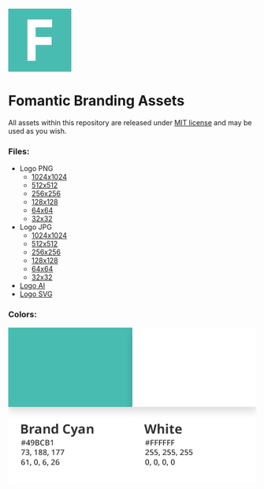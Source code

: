 ![Fomantic Logo](assets/logo/png/128.png)

# Fomantic Branding Assets
All assets within this repository are released under [MIT license](LICENSE.md) and may be used as you wish.

### Files:
  - Logo PNG
    - [1024x1024](assets/logo/png/1024.png)
    - [512x512](assets/logo/png/512.png)
    - [256x256](assets/logo/png/256.png)
    - [128x128](assets/logo/png/128.png)
    - [64x64](assets/logo/png/64.png)
    - [32x32](assets/logo/png/32.png)
  - Logo JPG
    - [1024x1024](assets/logo/jpg/1024.jpg)
    - [512x512](assets/logo/jpg/512.jpg)
    - [256x256](assets/logo/jpg/256.jpg)
    - [128x128](assets/logo/jpg/128.jpg)
    - [64x64](assets/logo/jpg/64.jpg)
    - [32x32](assets/logo/jpg/32.jpg)
  - [Logo AI](assets/logo.ai)
  - [Logo SVG](assets/logo.svg)

### Colors:
[![Fomantic Colors](assets/colors.png)](assets/colors.png)
